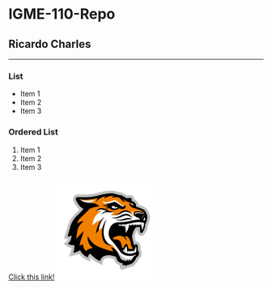 # IGME-110-Repo
## Ricardo Charles
---
### List
- Item 1
- Item 2
- Item 3
### Ordered List
1. Item 1
2. Item 2
3. Item 3

[Click this link!](https://www.rit.edu/)
![rit tiger](/tiger.png)
